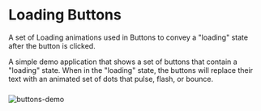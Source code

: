 # Loading Buttons
A set of Loading animations used in Buttons to convey a "loading" state after the button is clicked.

A simple demo application that shows a set of buttons that contain a "loading" state.
When in the "loading" state, the buttons will replace their text with an animated set of dots
that pulse, flash, or bounce.

###   

![buttons-demo](https://user-images.githubusercontent.com/4521694/147952242-ae55f037-6d5f-479d-8ff1-416bb6984720.gif)
